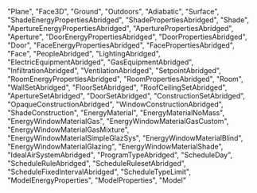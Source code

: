 "Plane", "Face3D", "Ground", "Outdoors", "Adiabatic", "Surface", "ShadeEnergyPropertiesAbridged", "ShadePropertiesAbridged", "Shade", "ApertureEnergyPropertiesAbridged", "AperturePropertiesAbridged", "Aperture", "DoorEnergyPropertiesAbridged", "DoorPropertiesAbridged", "Door", "FaceEnergyPropertiesAbridged", "FacePropertiesAbridged", "Face", "PeopleAbridged", "LightingAbridged", "ElectricEquipmentAbridged", "GasEquipmentAbridged", "InfiltrationAbridged", "VentilationAbridged", "SetpointAbridged", "RoomEnergyPropertiesAbridged", "RoomPropertiesAbridged", "Room", "WallSetAbridged", "FloorSetAbridged", "RoofCeilingSetAbridged", "ApertureSetAbridged", "DoorSetAbridged", "ConstructionSetAbridged", "OpaqueConstructionAbridged", "WindowConstructionAbridged", "ShadeConstruction", "EnergyMaterial", "EnergyMaterialNoMass", "EnergyWindowMaterialGas", "EnergyWindowMaterialGasCustom", "EnergyWindowMaterialGasMixture", "EnergyWindowMaterialSimpleGlazSys", "EnergyWindowMaterialBlind", "EnergyWindowMaterialGlazing", "EnergyWindowMaterialShade", "IdealAirSystemAbridged", "ProgramTypeAbridged", "ScheduleDay", "ScheduleRuleAbridged", "ScheduleRulesetAbridged", "ScheduleFixedIntervalAbridged", "ScheduleTypeLimit", "ModelEnergyProperties", "ModelProperties", "Model"